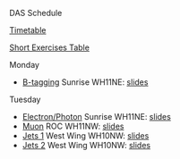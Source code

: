 DAS Schedule

[Timetable](https://indico.cern.ch/event/843368/timetable/)

[Short Exercises Table](https://indico.cern.ch/event/843368/attachments/1909829/3273893/CMSDASLPC2020_StudentAssignment_v1.pdf)

Monday

* [B-tagging](https://twiki.cern.ch/twiki/bin/viewauth/CMS/SWGuideCMSDataAnalysisSchoolLPC2020BTaggingExercise) Sunrise WH11NE: [slides](https://twiki.cern.ch/twiki/pub/CMS/SWGuideCMSDataAnalysisSchoolLPC2020BTaggingExercise/intro.pdf)

Tuesday

* [Electron/Photon](https://twiki.cern.ch/twiki/bin/viewauth/CMS/SWGuideCMSDataAnalysisSchoolLPC2020EGammaExercise) Sunrise WH11NE: [slides](https://indico.cern.ch/event/662751/contributions/2778148/attachments/1561659/2458860/egamma_workshop_reco101.pdf)
* [Muon](https://twiki.cern.ch/twiki/bin/view/CMS/SWGuideCMSDataAnalysisSchoolLPC2020Muons) ROC WH11NW: [slides](https://twiki.cern.ch/twiki/pub/CMS/SWGuideCMSDataAnalysisSchoolLPC2020Muons/CMSDAS_LPC_Muons.pdf)
* [Jets 1](https://twiki.cern.ch/twiki/bin/view/CMS/SWGuideCMSDataAnalysisSchoolLPC2020Jets) West Wing WH10NW: [slides](https://indico.cern.ch/event/843368/contributions/3540902/attachments/1967708/3273828/DAS_2020.pdf)
* [Jets 2](https://twiki.cern.ch/twiki/bin/view/CMS/SWGuideCMSDataAnalysisSchoolLPC2020Jets) West Wing WH10NW: [slides]()
